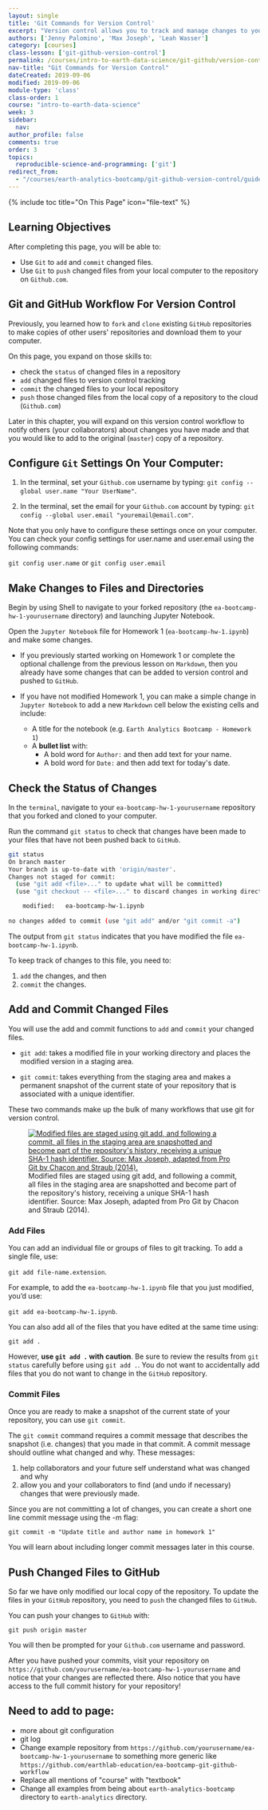 ```yaml
---
layout: single
title: 'Git Commands for Version Control'
excerpt: "Version control allows you to track and manage changes to your files. Learn how to get started with version control using Git."
authors: ['Jenny Palomino', 'Max Joseph', 'Leah Wasser']
category: [courses]
class-lesson: ['git-github-version-control']
permalink: /courses/intro-to-earth-data-science/git-github/version-control/git-commands/
nav-title: "Git Commands for Version Control"
dateCreated: 2019-09-06
modified: 2019-09-06
module-type: 'class'
class-order: 1
course: "intro-to-earth-data-science"
week: 3
sidebar:
  nav:
author_profile: false
comments: true
order: 3
topics:
  reproducible-science-and-programming: ['git']
redirect_from:
  - "/courses/earth-analytics-bootcamp/git-github-version-control/guided-activity-version-control/"
---
```

{% include toc title="On This Page" icon="file-text" %}

<div class='notice--success' markdown="1">

## <i class="fa fa-graduation-cap" aria-hidden="true"></i> Learning Objectives

After completing this page, you will be able to:

* Use `Git` to `add` and `commit` changed files. 
* Use `Git` to `push` changed files from your local computer to the repository on `Github.com`.

</div>


## Git and GitHub Workflow For Version Control

Previously, you learned how to `fork` and `clone` existing `GitHub` repositories to make copies of other users' repositories and download them to your computer. 

On this page, you expand on those skills to:

* check the `status` of changed files in a repository
* `add` changed files to version control tracking
* `commit` the changed files to your local repository
* `push` those changed files from the local copy of a repository to the cloud (`Github.com`)

Later in this chapter, you will expand on this version control workflow to notify others (your collaborators) about changes you have made and that you would like to add to the original (`master`) copy of a repository.  

## Configure `Git` Settings On Your Computer:

1. In the terminal, set your `Github.com` username by typing: `git config --global user.name "Your UserName"`.

2. In the terminal, set the email for your `Github.com` account by typing: `git config --global user.email "youremail@email.com"`.

Note that you only have to configure these settings once on your computer. You can check your config settings for user.name and user.email using the following commands:

`git config user.name` or `git config user.email`


## Make Changes to Files and Directories

Begin by using Shell to navigate to your forked repository (the `ea-bootcamp-hw-1-yourusername` directory) and launching Jupyter Notebook. 

Open the `Jupyter Notebook` file for Homework 1 (`ea-bootcamp-hw-1.ipynb`) and make some changes.

* If you previously started working on Homework 1 or complete the optional challenge from the previous lesson on `Markdown`, then you already have some changes that can be added to version control and pushed to `GitHub`.   
    
* If you have not modified Homework 1, you can make a simple change in `Jupyter Notebook` to add a new `Markdown` cell below the existing cells and include:
    * A title for the notebook (e.g. `Earth Analytics Bootcamp - Homework 1`)
    * A **bullet list** with:
        * A bold word for `Author:` and then add text for your name. 
        * A bold word for `Date:` and then add text for today's date.
     

## Check the Status of Changes

In the `terminal`, navigate to your `ea-bootcamp-hw-1-yourusername` repository that you forked and cloned to your computer. 

Run the command `git status` to check that changes have been made to your files that have not been pushed back to `GitHub`. 

```bash
git status
On branch master
Your branch is up-to-date with 'origin/master'.
Changes not staged for commit:
  (use "git add <file>..." to update what will be committed)
  (use "git checkout -- <file>..." to discard changes in working directory)

	modified:   ea-bootcamp-hw-1.ipynb
    
no changes added to commit (use "git add" and/or "git commit -a")
```

The output from `git status` indicates that you have modified the file `ea-bootcamp-hw-1.ipynb`.

To keep track of changes to this file, you need to:

1. `add` the changes, and then
2. `commit` the changes.


## Add and Commit Changed Files

You will use the add and commit functions to `add` and `commit` your changed files.

* `git add`: takes a modified file in your working directory and places the modified version in a staging area.

* `git commit`: takes everything from the staging area and makes a permanent snapshot of the current state of your repository that is associated with a unique identifier.

These two commands make up the bulk of many workflows that use git for version control.

<figure>
   <a href="https://www.earthdatascience.org/images/workshops/version-control/git-add-commit.png">
   <img src="https://www.earthdatascience.org/images/workshops/version-control/git-add-commit.png" alt="Modified files are staged using git add, and following a commit, all files in the staging area are snapshotted and become part of the repository's history, receiving a unique SHA-1 hash identifier. Source: Max Joseph, adapted from Pro Git by Chacon and Straub (2014)."></a>
   <figcaption> Modified files are staged using git add, and following a commit, all files in the staging area are snapshotted and become part of the repository's history, receiving a unique SHA-1 hash identifier. Source: Max Joseph, adapted from Pro Git by Chacon and Straub (2014).
   </figcaption>
</figure>

### Add Files

You can add an individual file or groups of files to git tracking. To add a single file, use: 

`git add file-name.extension`.

For example, to add the `ea-bootcamp-hw-1.ipynb` file that you just modified, you’d use: 

`git add ea-bootcamp-hw-1.ipynb`.

You can also add all of the files that you have edited at the same time using: 

`git add .`

However, **use `git add .` with caution**. Be sure to review the results from `git status` carefully before using `git add .`. You do not want to accidentally add files that you do not want to change in the `GitHub` repository. 


### Commit Files

Once you are ready to make a snapshot of the current state of your repository, you can use `git commit`. 

The `git commit` command requires a commit message that describes the snapshot (i.e. changes) that you made in that commit. A commit message should outline what changed and why. These messages:

1. help collaborators and your future self understand what was changed and why
2. allow you and your collaborators to find (and undo if necessary) changes that were previously made.

Since you are not committing a lot of changes, you can create a short one line commit message using the -m flag:

`git commit -m "Update title and author name in homework 1"`

You will learn about including longer commit messages later in this course.


## Push Changed Files to GitHub

So far we have only modified our local copy of the repository. To update the files in your `GitHub` repository, you need to `push` the changed files to `GitHub`.

You can push your changes to `GitHub` with:

`git push origin master`

You will then be prompted for your `Github.com` username and password. 

After you have pushed your commits, visit your repository on `https://github.com/yourusername/ea-bootcamp-hw-1-yourusername` and notice that your changes are reflected there. Also notice that you have access to the full commit history for your repository!

## Need to add to page: 

* more about git configuration
* git log
* Change example repository from `https://github.com/yourusername/ea-bootcamp-hw-1-yourusername` to something more generic like `https://github.com/earthlab-education/ea-bootcamp-git-github-workflow` 
* Replace all mentions of "course" with "textbook"
* Change all examples from being about `earth-analytics-bootcamp` directory to `earth-analytics` directory.
